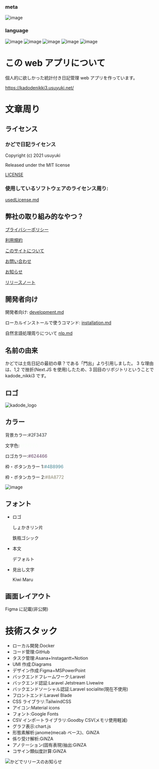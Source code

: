 ### meta

![image](https://img.shields.io/github/stars/Usuyuki/kadode_nikki3.svg)

### language

![image](https://img.shields.io/badge/-Python-3776AB.svg?logo=python&style=plastic)
![image](https://img.shields.io/badge/-Php-777BB4.svg?logo=php&style=plastic)
![image](https://img.shields.io/badge/-Javascript-F7DF1E.svg?logo=javascript&style=plastic)
![image](https://img.shields.io/badge/-Html5-E34F26.svg?logo=html5&style=plastic)
![image](https://img.shields.io/badge/-Css3-1572B6.svg?logo=css3&style=plastic)

# この web アプリについて

個人的に欲しかった統計付き日記管理 web アプリを作っています。

https://kadodenikki3.usuyuki.net/

# 文章周り

## **ライセンス**

### かどで日記ライセンス

Copyright (c) 2021 usuyuki

Released under the MIT license

[LICENSE](./LICENSE.md)

### 使用しているソフトウェアのライセンス周り:

[usedLicense.md](./docs/99_usedLicense.md)

## 弊社の取り組み的なやつ？

[プライバシーポリシー](https://kadodenikki3.usuyuki.net/privacyPolicy)

[利用規約](https://kadodenikki3.usuyuki.net/terms)

[このサイトについて](https://kadodenikki3.usuyuki.net/aboutThisSite)

[お問い合わせ](https://kadodenikki3.usuyuki.net/contact)

[お知らせ](https://kadodenikki3.usuyuki.net/news)

[リリースノート](https://kadodenikki3.usuyuki.net/releaseNote)

## 開発者向け

開発者向け: [development.md](./docs/01_development.md)

ローカルインストールで使うコマンド: [installation.md](./docs/02_installation.md)

自然言語処理周りについて [nlp.md](./docs/07_nlp.md)

## 名前の由来

かどでは土佐日記の最初の章？である「門出」より引用しました。
3 な理由は、1,2 で挫折(Next.JS を使用)したため、3 回目のリポジトリということで kadode_nikki3 です。

## ロゴ

![kadode_logo](https://user-images.githubusercontent.com/63891531/103437865-f165e600-4c6f-11eb-8d7b-70669e479706.png)

## カラー

背景カラー:<span style="color:#2F3437">#2F3437</span>

文字色:<span style="color:#F9FFF9">#F9FFF9</span>

ロゴカラー:<span style="color:#624466">#624466</span>

枠・ボタンカラー 1:<span style="color:#4B8996">#4B8996</span>

枠・ボタンカラー 2:<span style="color:#8A8772">#8A8772</span>

![image](https://user-images.githubusercontent.com/63891531/122196315-1c688d00-ced2-11eb-8f2f-0b4d04c6340d.png)

## フォント

-   ロゴ

    しょかきリン片

    鉄瓶ゴシック

-   本文

    デフォルト

-   見出し文字

    Kiwi Maru

## 画面レイアウト

Figma に記載(非公開)

# 技術スタック

-   ローカル開発:Docker
-   コード管理:GitHub
-   タスク管理:Asana+Instagantt+Notion
-   UMl 作成:Diagrams
-   デザイン作成:Figma+MSPowerPoint
-   バックエンドフレームワーク:Laravel
-   バックエンド認証:Laravel Jetstream Livewire
-   バックエンドソーシャル認証:Laravel socialite(現在不使用)
-   フロントエンド:Laravel Blade
-   CSS ライブラリ:TailwindCSS
-   アイコン:Material icons
-   フォント:Google Fonts
-   CSV インポートライブラリ:Goodby CSV(メモリ使用軽減)
-   グラフ表示:chart.js
-   形態素解析:janome(mecab ベース)、GiNZA
-   係り受け解析:GiNZA
-   アノテーション(固有表現)抽出:GiNZA
-   コサイン類似度計算:GiNZA

![かどでリリースのお知らせ](https://user-images.githubusercontent.com/63891531/124377606-ad6ba080-dce7-11eb-8cf4-af3fc95656ef.png)
